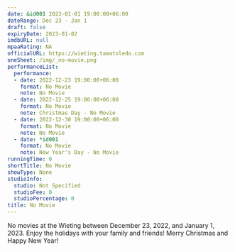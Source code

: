```yaml
---
date: &id001 2023-01-01 19:00:00+06:00
dateRange: Dec 23 - Jan 1
draft: false
expiryDate: 2023-01-02
imdbURL: null
mpaaRating: NA
officialURL: https://wieting.tamatoledo.com
oneSheet: /img/_no-movie.png
performanceList:
  performance:
  - date: 2022-12-23 19:00:00+06:00
    format: No Movie
    note: No Movie
  - date: 2022-12-25 19:00:00+06:00
    format: No Movie
    note: Christmas Day - No Movie
  - date: 2022-12-30 19:00:00+06:00
    format: No Movie
    note: No Movie
  - date: *id001
    format: No Movie
    note: New Year's Day - No Movie
runningTime: 0
shortTitle: No Movie
showType: None
studioInfo:
  studio: Not Specified
  studioFee: 0
  studioPercentage: 0
title: No Movie
---
```


No movies at the Wieting between December 23, 2022, and January 1, 2023.  Enjoy the holidays with your family and friends!  Merry Christmas and Happy New Year!